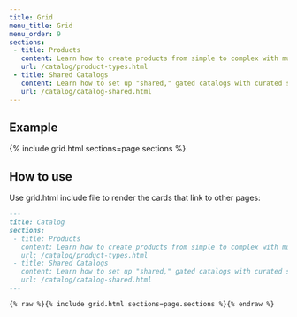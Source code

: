 ```yaml
---
title: Grid
menu_title: Grid
menu_order: 9
sections:
 - title: Products
   content: Learn how to create products from simple to complex with multiple options ...
   url: /catalog/product-types.html
 - title: Shared Catalogs
   content: Learn how to set up "shared," gated catalogs with curated selections of ...
   url: /catalog/catalog-shared.html
---
```


## Example

{% include grid.html sections=page.sections %}

## How to use

Use grid.html include file to render the cards that link to other pages:

```markdown
---
title: Catalog
sections:
 - title: Products
   content: Learn how to create products from simple to complex with multiple options ...
   url: /catalog/product-types.html
 - title: Shared Catalogs
   content: Learn how to set up "shared," gated catalogs with curated selections of ...
   url: /catalog/catalog-shared.html
---

{% raw %}{% include grid.html sections=page.sections %}{% endraw %}
```
